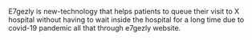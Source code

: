 E7gezly is new-technology that helps patients to queue their visit to X hospital without having to wait inside the hospital for a long time due to covid-19 pandemic all that through e7gezly website.
